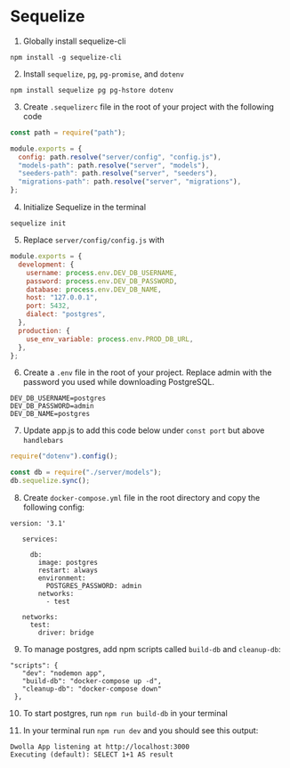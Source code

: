 # Sequelize

1. Globally install sequelize-cli

```
npm install -g sequelize-cli
```

2. Install `sequelize`, `pg`, `pg-promise`, and `dotenv`

```
npm install sequelize pg pg-hstore dotenv

```

3. Create `.sequelizerc` file in the root of your project with the following code

```javascript
const path = require("path");

module.exports = {
  config: path.resolve("server/config", "config.js"),
  "models-path": path.resolve("server", "models"),
  "seeders-path": path.resolve("server", "seeders"),
  "migrations-path": path.resolve("server", "migrations"),
};
```

4. Initialize Sequelize in the terminal

```
sequelize init
```

5. Replace `server/config/config.js` with

```javascript
module.exports = {
  development: {
    username: process.env.DEV_DB_USERNAME,
    password: process.env.DEV_DB_PASSWORD,
    database: process.env.DEV_DB_NAME,
    host: "127.0.0.1",
    port: 5432,
    dialect: "postgres",
  },
  production: {
    use_env_variable: process.env.PROD_DB_URL,
  },
};
```

6. Create a `.env` file in the root of your project. Replace admin with the password you used while downloading PostgreSQL.

```
DEV_DB_USERNAME=postgres
DEV_DB_PASSWORD=admin
DEV_DB_NAME=postgres
```

7. Update app.js to add this code below under `const port` but above `handlebars`

```javascript
require("dotenv").config();

const db = require("./server/models");
db.sequelize.sync();
```

8. Create `docker-compose.yml` file in the root directory and copy the following config:
```
version: '3.1'
   
   services:
   
     db:
       image: postgres
       restart: always
       environment:
         POSTGRES_PASSWORD: admin
       networks:
         - test
   
   networks:
     test:
       driver: bridge
```

9. To manage postgres, add npm scripts called `build-db` and `cleanup-db`:
 ```
"scripts": {
    "dev": "nodemon app",
    "build-db": "docker-compose up -d",
    "cleanup-db": "docker-compose down"
  },
```

10. To start postgres, run `npm run build-db` in your terminal

11. In your terminal run `npm run dev` and you should see this output:

```
Dwolla App listening at http://localhost:3000
Executing (default): SELECT 1+1 AS result
```

